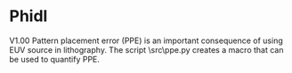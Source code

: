 # Phidl

V1.00
Pattern placement error (PPE) is an important consequence of using EUV source in lithography.
The script \src\ppe.py creates a macro that can be used to quantify PPE.

